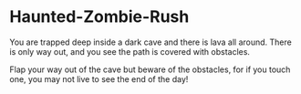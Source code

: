 # Haunted-Zombie-Rush
You are trapped deep inside a dark cave and there is lava all around.
There is only way out, and you see the path is covered with obstacles.

Flap your way out of the cave but beware of the obstacles, for if you touch one, you may not live to see the end of the day!

